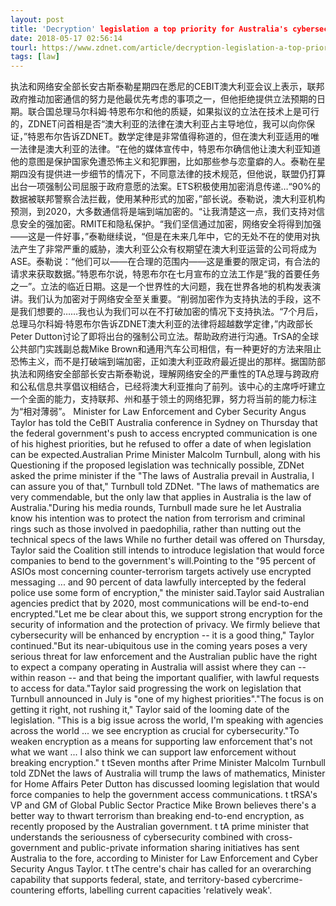 ```yaml
---
layout: post
title: 'Decryption' legislation a top priority for Australia's cybersecurity minister
date: 2018-05-17 02:56:14
tourl: https://www.zdnet.com/article/decryption-legislation-a-top-priority-for-australias-cybersecurity-minister/
tags: [law]
---
```

执法和网络安全部长安古斯泰勒星期四在悉尼的CEBIT澳大利亚会议上表示，联邦政府推动加密通信的努力是他最优先考虑的事项之一，但他拒绝提供立法预期的日期。联合国总理马尔科姆·特恩布尔和他的质疑，如果拟议的立法在技术上是可行的，ZDNET问首相是否“澳大利亚的法律在澳大利亚占主导地位，我可以向你保证，”特恩布尔告诉ZDNET。数学定律是非常值得称道的，但在澳大利亚适用的唯一法律是澳大利亚的法律。“在他的媒体宣传中，特恩布尔确信他让澳大利亚知道他的意图是保护国家免遭恐怖主义和犯罪圈，比如那些参与恋童癖的人。泰勒在星期四没有提供进一步细节的情况下，不同意法律的技术规范，但他说，联盟仍打算出台一项强制公司屈服于政府意愿的法案。ETS积极使用加密消息传递…“90%的数据被联邦警察合法拦截，使用某种形式的加密，”部长说。泰勒说，澳大利亚机构预测，到2020，大多数通信将是端到端加密的。“让我清楚这一点，我们支持对信息安全的强加密。RMITE和隐私保护。“我们坚信通过加密，网络安全将得到加强——这是一件好事，”泰勒继续说，“但是在未来几年中，它的无处不在的使用对执法产生了非常严重的威胁，澳大利亚公众有权期望在澳大利亚运营的公司将成为ASE。泰勒说：“他们可以——在合理的范围内——这是重要的限定词，有合法的请求来获取数据。”特恩布尔说，特恩布尔在七月宣布的立法工作是“我的首要任务之一”。立法的临近日期。这是一个世界性的大问题，我在世界各地的机构发表演讲。我们认为加密对于网络安全至关重要。“削弱加密作为支持执法的手段，这不是我们想要的……我也认为我们可以在不打破加密的情况下支持执法。“7个月后，总理马尔科姆·特恩布尔告诉ZDNET澳大利亚的法律将超越数学定律，”内政部长Peter Dutton讨论了即将出台的强制公司立法。帮助政府进行沟通。TrSA的全球公共部门实践副总裁Mike Brown和通用汽车公司相信，有一种更好的方法来阻止恐怖主义，而不是打破端到端加密，正如澳大利亚政府最近提出的那样。据国防部执法和网络安全部部长安古斯泰勒说，理解网络安全的严重性的TA总理与跨政府和公私信息共享倡议相结合，已经将澳大利亚推向了前列。该中心的主席呼吁建立一个全面的能力，支持联邦、州和基于领土的网络犯罪，努力将当前的能力标注为“相对薄弱”。
Minister for Law Enforcement and Cyber Security Angus Taylor has told the CeBIT Australia conference in Sydney on Thursday that the federal government's push to access encrypted communication is one of his highest priorities, but he refused to offer a date of when legislation can be expected.Australian Prime Minister Malcolm Turnbull, along with his Questioning if the proposed legislation was technically possible, ZDNet asked the prime minister if the "The laws of Australia prevail in Australia, I can assure you of that," Turnbull told ZDNet. "The laws of mathematics are very commendable, but the only law that applies in Australia is the law of Australia."During his media rounds, Turnbull made sure he let Australia know his intention was to protect the nation from terrorism and criminal rings such as those involved in paedophilia, rather than nutting out the technical specs of the laws While no further detail was offered on Thursday, Taylor said the Coalition still intends to introduce legislation that would force companies to bend to the government's will.Pointing to the "95 percent of ASIOs most concerning counter-terrorism targets actively use encrypted messaging ... and 90 percent of data lawfully intercepted by the federal police use some form of encryption," the minister said.Taylor said Australian agencies predict that by 2020, most communications will be end-to-end encrypted."Let me be clear about this, we support strong encryption for the security of information and the protection of privacy. We firmly believe that cybersecurity will be enhanced by encryption -- it is a good thing," Taylor continued."But its near-ubiquitous use in the coming years poses a very serious threat for law enforcement and the Australian public have the right to expect a company operating in Australia will assist where they can -- within reason -- and that being the important qualifier, with lawful requests to access for data."Taylor said progressing the work on legislation that Turnbull announced in July is "one of my highest priorities"."The focus is on getting it right, not rushing it," Taylor said of the looming date of the legislation. "This is a big issue across the world, I'm speaking with agencies across the world ... we see encryption as crucial for cybersecurity."To weaken encryption as a means for supporting law enforcement that's not what we want ... I also think we can support law enforcement without breaking encryption." t tSeven months after Prime Minister Malcolm Turnbull told ZDNet the laws of Australia will trump the laws of mathematics, Minister for Home Affairs Peter Dutton has discussed looming legislation that would force companies to help the government access communications. t tRSA's VP and GM of Global Public Sector Practice Mike Brown believes there's a better way to thwart terrorism than breaking end-to-end encryption, as recently proposed by the Australian government. t tA prime minister that understands the seriousness of cybersecurity combined with cross-government and public-private information sharing initiatives has sent Australia to the fore, according to Minister for Law Enforcement and Cyber Security Angus Taylor. t tThe centre's chair has called for an overarching capability that supports federal, state, and territory-based cybercrime-countering efforts, labelling current capacities 'relatively weak'.